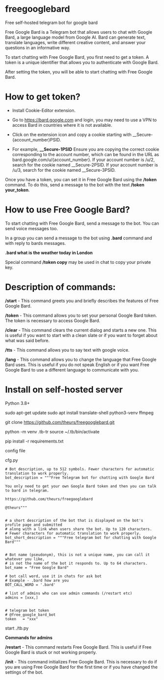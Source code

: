 # freegooglebard
Free self-hosted telegram bot for google bard

Free Google Bard is a Telegram bot that allows users to chat with Google Bard, a large language model from Google AI. Bard can generate text, translate languages, write different creative content, and answer your questions in an informative way.

To start chatting with Free Google Bard, you first need to get a token. A token is a unique identifier that allows you to authenticate with Google Bard.

After setting the token, you will be able to start chatting with Free Google Bard.


# How to get token?

* Install Cookie-Editor extension.

* Go to https://bard.google.com and login, you may need to use a VPN to access Bard in countries where it is not available.

* Click on the extension icon and copy a cookie starting with __Secure-{account_number}PSID.

* For example, **__Secure-1PSID**
      Ensure you are copying the correct cookie corresponding to the account number, which can be found in the URL as bard.google.com/u/{account_number}.
      If your account number is /u/2, search for the cookie named __Secure-2PSID.
      If your account number is /u/3, search for the cookie named __Secure-3PSID.

Once you have a token, you can set it in Free Google Bard using the **/token** command. To do this, send a message to the bot with the text **/token your_token**.

# How to use Free Google Bard?

To start chatting with Free Google Bard, send a message to the bot. You can send voice messages too.

In a group you can send a message to the bot using **.bard** command and with reply to bards messages.

**.bard what is the weather today in London**

Special command **/token copy** may be used in chat to copy your private key.

# Description of commands:

**/start** - This command greets you and briefly describes the features of Free Google Bard.

**/token** - This command allows you to set your personal Google Bard token. The token is necessary to access Google Bard.

**/clear** - This command clears the current dialog and starts a new one. This is useful if you want to start with a clean 
slate or if you want to forget about what was said before.

**/tts** - This command allows you to say text with google voice.

**/lang** - This command allows you to change the language that Free Google Bard uses. This is useful if you do not speak English or if you want Free Google Bard to use a different language to communicate with you.

# Install on self-hosted server
Python 3.8+

sudo apt-get update
sudo apt install translate-shell python3-venv ffmpeg


git clone https://github.com/theurs/freegooglebard.git

python -m venv .tb-tr
source ~/.tb/bin/activate

pip install -r requirements.txt

config file

cfg.py
```
# Bot description, up to 512 symbols. Fewer characters for automatic translation to work properly.
bot_description = """Free Telegram bot for chatting with Google Bard

You only need to get your own Google Bard token and then you can talk to bard in telegram.

https://github.com/theurs/freegooglebard

@theurs"""


# a short description of the bot that is displayed on the bot's profile page and submitted
# along with a link when users share the bot. Up to 120 characters.
# Fewer characters for automatic translation to work properly.
bot_short_description = """Free telegram bot for chatting with Google Bard"""


# Bot name (pseudonym), this is not a unique name, you can call it whatever you like,
# is not the name of the bot it responds to. Up to 64 characters.
bot_name = "Free Google Bard"

# bot call word, use it in chats for ask bot
# Example - .bard how are you
BOT_CALL_WORD = '.bard'

# list of admins who can use admin commands (/restart etc)
admins = [xxx,]


# telegram bot token
# @free_google_bard_bot
token   = "xxx"
```

start ./tb.py


**Commands for admins**

**/restart** - This command restarts Free Google Bard. This is useful if Free Google Bard is stuck or not working properly.

**/init** - This command initializes Free Google Bard. This is necessary to do if you are using Free Google Bard for the first time or if you have changed the settings of the bot.
